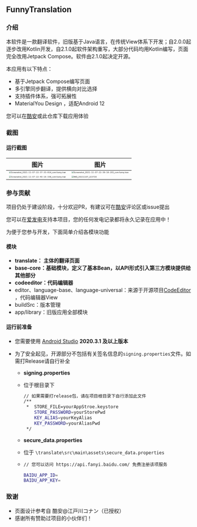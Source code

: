 ## FunnyTranslation

### 介绍

本软件是一款翻译软件，旧版基于Java语言，在传统View体系下开发；自2.0.0起逐步改用Kotlin开发，自2.1.0起软件架构重写，大部分代码均用Kotlin编写，页面完全改用Jetpack Compose。软件由2.1.0起决定开源。

本应用有以下特点：

- 基于Jetpack Compose编写页面
- 多引擎同步翻译，提供横向对比选择
- 支持插件体系，强可拓展性
- MaterialYou Design ，适配Android 12

您可以在[酷安](https://www.coolapk.com/apk/com.funny.translation)或此仓库下载应用体验



### 截图

#### 运行截图

| 图片                                                         | 图片                                                         |
| ------------------------------------------------------------ | ------------------------------------------------------------ |
| <img src="https://gitee.com/funnysaltyfish/blog-drawing-bed/raw/master/img/202111102032441.jpg" alt="Screenshot_2021-11-07-22-37-33-814_com.funny.tran" style="zoom:33%;" /> | <img src="https://gitee.com/funnysaltyfish/blog-drawing-bed/raw/master/img/202111102032313.jpg" alt="Screenshot_2021-11-07-22-39-18-201_com.funny.tran" style="zoom:33%;" /> |
| <img src="https://gitee.com/funnysaltyfish/blog-drawing-bed/raw/master/img/202111102033517.jpg" alt="Screenshot_2021-11-07-22-40-16-339_com.funny.tran" style="zoom:33%;" /> | <img src="https://gitee.com/funnysaltyfish/blog-drawing-bed/raw/master/img/202111102033976.jpg" alt="IMG_20211107_223720" style="zoom:33%;" /> |


### 参与贡献

项目仍处于建设阶段，十分欢迎PR，有建议可在[酷安](https://www.coolapk.com/apk/com.funny.translation)评论区或issue提出  

您可以在[爱发电](https://afdian.net/@funnysaltyfish?tab=home)支持本项目，您的任何发电记录都将永久记录在应用中！

为便于您参与开发，下面简单介绍各模块功能

#### 模块

- **translate： 主体的翻译页面**
- **base-core：基础模块，定义了基本Bean，以API形式引入第三方模块提供给其他部分**
- **codeeditor：代码编辑器**
- editor、language-base、language-universal：来源于开源项目[CodeEditor](https://github.com/Rosemoe/CodeEditor) ，代码编辑器View
- buildSrc：版本管理
- app/library：旧版应用全部模块



#### 运行前准备

- 您需要使用 [Android Studio](https://developer.android.google.cn/studio/)  **2020.3.1 及以上版本**

- 为了安全起见，开源部分不包括有关签名信息的`signing.properties`文件。如需打Release请自行补全

  - **signing.properties**

  - 位于根目录下

    ```bash
    // 如果需要打release包，请在项目根目录下自行添加此文件
    /**
     *  STORE_FILE=yourAppStroe.keystore
        STORE_PASSWORD=yourStorePwd
        KEY_ALIAS=yourKeyAlias
        KEY_PASSWORD=yourAliasPwd
     */
    ```

  - **secure_data.properties**

  - 位于 `\translate\src\main\assets\secure_data.properties`

  - ```bash
    // 您可以访问 https://api.fanyi.baidu.com/ 免费注册该项服务
    
    BAIDU_APP_ID=
    BAIDU_APP_KEY=
    ```



### 致谢

- 页面设计参考自 酷安@江戸川コナン（已授权）
- 感谢所有赞助过项目的小伙伴们！